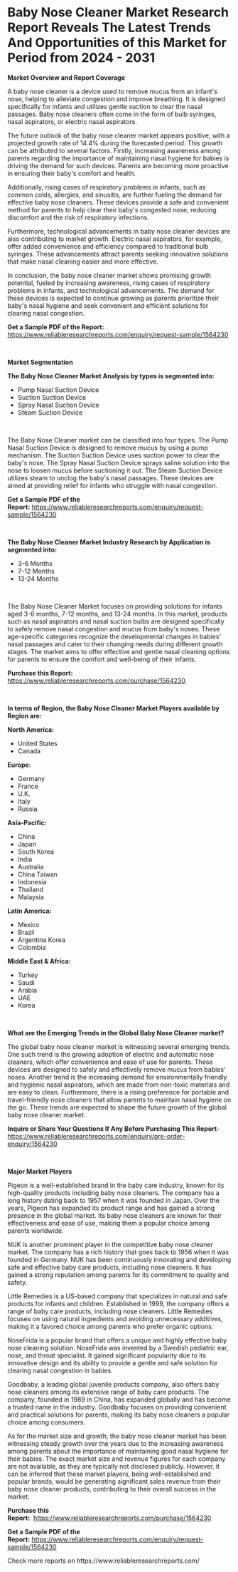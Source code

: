 <p><h1>Baby Nose Cleaner Market Research Report Reveals The Latest Trends And Opportunities of this Market for Period from 2024 - 2031</h1></p><p><strong>Market Overview and Report Coverage</strong></p>
<p><p>A baby nose cleaner is a device used to remove mucus from an infant's nose, helping to alleviate congestion and improve breathing. It is designed specifically for infants and utilizes gentle suction to clear the nasal passages. Baby nose cleaners often come in the form of bulb syringes, nasal aspirators, or electric nasal aspirators.</p><p>The future outlook of the baby nose cleaner market appears positive, with a projected growth rate of 14.4% during the forecasted period. This growth can be attributed to several factors. Firstly, increasing awareness among parents regarding the importance of maintaining nasal hygiene for babies is driving the demand for such devices. Parents are becoming more proactive in ensuring their baby's comfort and health.</p><p>Additionally, rising cases of respiratory problems in infants, such as common colds, allergies, and sinusitis, are further fueling the demand for effective baby nose cleaners. These devices provide a safe and convenient method for parents to help clear their baby's congested nose, reducing discomfort and the risk of respiratory infections.</p><p>Furthermore, technological advancements in baby nose cleaner devices are also contributing to market growth. Electric nasal aspirators, for example, offer added convenience and efficiency compared to traditional bulb syringes. These advancements attract parents seeking innovative solutions that make nasal cleaning easier and more effective.</p><p>In conclusion, the baby nose cleaner market shows promising growth potential, fueled by increasing awareness, rising cases of respiratory problems in infants, and technological advancements. The demand for these devices is expected to continue growing as parents prioritize their baby's nasal hygiene and seek convenient and efficient solutions for clearing nasal congestion.</p></p>
<p><strong>Get a Sample PDF of the Report:</strong> <a href="https://www.reliableresearchreports.com/enquiry/request-sample/1564230">https://www.reliableresearchreports.com/enquiry/request-sample/1564230</a></p>
<p>&nbsp;</p>
<p><strong>Market Segmentation</strong></p>
<p><strong>The Baby Nose Cleaner Market Analysis by types is segmented into:</strong></p>
<p><ul><li>Pump Nasal Suction Device</li><li>Suction Suction Device</li><li>Spray Nasal Suction Device</li><li>Steam Suction Device</li></ul></p>
<p>&nbsp;</p>
<p><p>The Baby Nose Cleaner market can be classified into four types. The Pump Nasal Suction Device is designed to remove mucus by using a pump mechanism. The Suction Suction Device uses suction power to clear the baby's nose. The Spray Nasal Suction Device sprays saline solution into the nose to loosen mucus before suctioning it out. The Steam Suction Device utilizes steam to unclog the baby's nasal passages. These devices are aimed at providing relief for infants who struggle with nasal congestion.</p></p>
<p><strong>Get a Sample PDF of the Report:</strong>&nbsp;<a href="https://www.reliableresearchreports.com/enquiry/request-sample/1564230">https://www.reliableresearchreports.com/enquiry/request-sample/1564230</a></p>
<p>&nbsp;</p>
<p><strong>The Baby Nose Cleaner Market Industry Research by Application is segmented into:</strong></p>
<p><ul><li>3-6 Months</li><li>7-12 Months</li><li>13-24 Months</li></ul></p>
<p>&nbsp;</p>
<p><p>The Baby Nose Cleaner Market focuses on providing solutions for infants aged 3-6 months, 7-12 months, and 13-24 months. In this market, products such as nasal aspirators and nasal suction bulbs are designed specifically to safely remove nasal congestion and mucus from baby's noses. These age-specific categories recognize the developmental changes in babies' nasal passages and cater to their changing needs during different growth stages. The market aims to offer effective and gentle nasal cleaning options for parents to ensure the comfort and well-being of their infants.</p></p>
<p><strong>Purchase this Report:</strong>&nbsp; <a href="https://www.reliableresearchreports.com/purchase/1564230">https://www.reliableresearchreports.com/purchase/1564230</a></p>
<p>&nbsp;</p>
<p><strong>In terms of Region, the Baby Nose Cleaner Market Players available by Region are:</strong></p>
<p>
    <p> <strong> North America: </strong>
        <ul>
            <li>United States</li>
            <li>Canada</li>
        </ul>
        </p> 
    <p> <strong> Europe: </strong>
        <ul>
            <li>Germany</li>
            <li>France</li>
            <li>U.K.</li>
            <li>Italy</li>
            <li>Russia</li>
        </ul>
        </p> 
    <p> <strong> Asia-Pacific: </strong>
        <ul>
            <li>China</li>
            <li>Japan</li>
            <li>South Korea</li>
            <li>India</li>
            <li>Australia</li>
            <li>China Taiwan</li>
            <li>Indonesia</li>
            <li>Thailand</li>
            <li>Malaysia</li>
        </ul>
        </p> 
    <p> <strong> Latin America: </strong>
        <ul>
            <li>Mexico</li>
            <li>Brazil</li>
            <li>Argentina Korea</li>
            <li>Colombia</li>
        </ul>
        </p> 
    <p> <strong> Middle East & Africa: </strong>
        <ul>
            <li>Turkey</li>
            <li>Saudi</li>
            <li>Arabia</li>
            <li>UAE</li>
            <li>Korea</li>
        </ul>
    </p>
    </p>
<p>&nbsp;</p>
<p><strong>What are the Emerging Trends in the Global Baby Nose Cleaner market?</strong></p>
<p><p>The global baby nose cleaner market is witnessing several emerging trends. One such trend is the growing adoption of electric and automatic nose cleaners, which offer convenience and ease of use for parents. These devices are designed to safely and effectively remove mucus from babies' noses. Another trend is the increasing demand for environmentally friendly and hygienic nasal aspirators, which are made from non-toxic materials and are easy to clean. Furthermore, there is a rising preference for portable and travel-friendly nose cleaners that allow parents to maintain nasal hygiene on the go. These trends are expected to shape the future growth of the global baby nose cleaner market.</p></p>
<p><strong>Inquire or Share Your Questions If Any Before Purchasing This Report</strong>- <a href="https://www.reliableresearchreports.com/enquiry/pre-order-enquiry/1564230">https://www.reliableresearchreports.com/enquiry/pre-order-enquiry/1564230</a></p>
<p>&nbsp;</p>
<p><strong>Major Market Players</strong></p>
<p><p>Pigeon is a well-established brand in the baby care industry, known for its high-quality products including baby nose cleaners. The company has a long history dating back to 1957 when it was founded in Japan. Over the years, Pigeon has expanded its product range and has gained a strong presence in the global market. Its baby nose cleaners are known for their effectiveness and ease of use, making them a popular choice among parents worldwide.</p><p>NUK is another prominent player in the competitive baby nose cleaner market. The company has a rich history that goes back to 1956 when it was founded in Germany. NUK has been continuously innovating and developing safe and effective baby care products, including nose cleaners. It has gained a strong reputation among parents for its commitment to quality and safety.</p><p>Little Remedies is a US-based company that specializes in natural and safe products for infants and children. Established in 1999, the company offers a range of baby care products, including nose cleaners. Little Remedies focuses on using natural ingredients and avoiding unnecessary additives, making it a favored choice among parents who prefer organic options.</p><p>NoseFrida is a popular brand that offers a unique and highly effective baby nose cleaning solution. NoseFrida was invented by a Swedish pediatric ear, nose, and throat specialist. It gained significant popularity due to its innovative design and its ability to provide a gentle and safe solution for clearing nasal congestion in babies.</p><p>Goodbaby, a leading global juvenile products company, also offers baby nose cleaners among its extensive range of baby care products. The company, founded in 1989 in China, has expanded globally and has become a trusted name in the industry. Goodbaby focuses on providing convenient and practical solutions for parents, making its baby nose cleaners a popular choice among consumers.</p><p>As for the market size and growth, the baby nose cleaner market has been witnessing steady growth over the years due to the increasing awareness among parents about the importance of maintaining good nasal hygiene for their babies. The exact market size and revenue figures for each company are not available, as they are typically not disclosed publicly. However, it can be inferred that these market players, being well-established and popular brands, would be generating significant sales revenue from their baby nose cleaner products, contributing to their overall success in the market.</p></p>
<p><strong>Purchase this Report:</strong>&nbsp;&nbsp;<a href="https://www.reliableresearchreports.com/purchase/1564230">https://www.reliableresearchreports.com/purchase/1564230</a></p>
<p></p>
<p><strong>Get a Sample PDF of the Report:</strong>&nbsp;<a href="https://www.reliableresearchreports.com/enquiry/request-sample/1564230">https://www.reliableresearchreports.com/enquiry/request-sample/1564230</a></p>
<p>Check more reports on https://www.reliableresearchreports.com/</p>